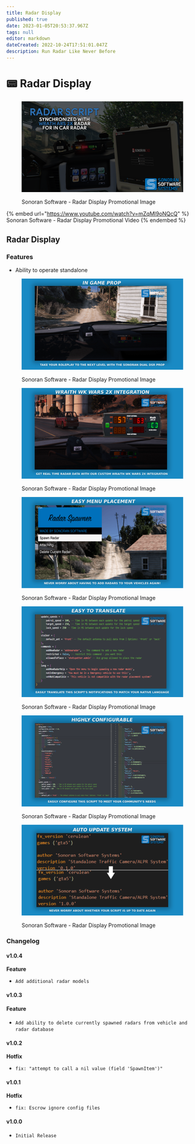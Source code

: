 ```yaml
---
title: Radar Display
published: true
date: 2023-01-05T20:53:37.967Z
tags: null
editor: markdown
dateCreated: 2022-10-24T17:51:01.047Z
description: Run Radar Like Never Before
---
```


# 📟 Radar Display

<figure><img src="../radar/rada1.png" alt=""><figcaption><p>Sonoran Software - Radar Display Promotional Image</p></figcaption></figure>

{% embed url="https://www.youtube.com/watch?v=mZqMl9oNQcQ" %}
Sonoran Software - Radar Display Promotional Video
{% endembed %}

## Radar Display

### Features

* Ability to operate standalone     &#x20;

<figure><img src="../radar/in_game_prop_radar.png" alt=""><figcaption><p>Sonoran Software - Radar Display Promotional Image</p></figcaption></figure>

<figure><img src="../radar/wraith_integration_radar.png" alt=""><figcaption><p>Sonoran Software - Radar Display Promotional Image</p></figcaption></figure>

<figure><img src="../radar/menu_placement_radar.png" alt=""><figcaption><p>Sonoran Software - Radar Display Promotional Image</p></figcaption></figure>

<figure><img src="../radar/easy_translate_radar.png" alt=""><figcaption><p>Sonoran Software - Radar Display Promotional Image</p></figcaption></figure>

<figure><img src="../radar/highly_config_radar.png" alt=""><figcaption><p>Sonoran Software - Radar Display Promotional Image</p></figcaption></figure>

<figure><img src="../speed-camera/auto-update-feature.png" alt=""><figcaption><p>Sonoran Software - Radar Display Promotional Image</p></figcaption></figure>

### Changelog

#### v1.0.4

**Feature**

* `Add additional radar models`

#### v1.0.3

#### Feature

* `Add ability to delete currently spawned radars from vehicle and radar database`

#### v1.0.2

**Hotfix**

* `fix: "attempt to call a nil value (field 'SpawnItem')"`

#### v1.0.1

**Hotfix**

* `fix: Escrow ignore config files`

#### v1.0.0

* `Initial Release`
